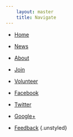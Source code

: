 ```yaml
---
    layout: master
    title: Navigate
---
```



- [Home](/)

- [News](http://news.rlcga.org)

- [About](/about)

- [Join](/join)

- [Volunteer](/volunteer)

- <i class="icon-facebook"> </i> [Facebook](https://facebook.com/GeorgiaRLC)

- [<i class="icon-twitter"> </i> Twitter](https://twitter.com/GeorgiaRLC)

- [<i class="icon-google-plus-sign"> </i> Google+](https://plus.google.com/101613640881883000309)

- [<i class="icon-envelope-alt"> </i> Feedback](http://help.rlcga.org)
{.unstyled}
